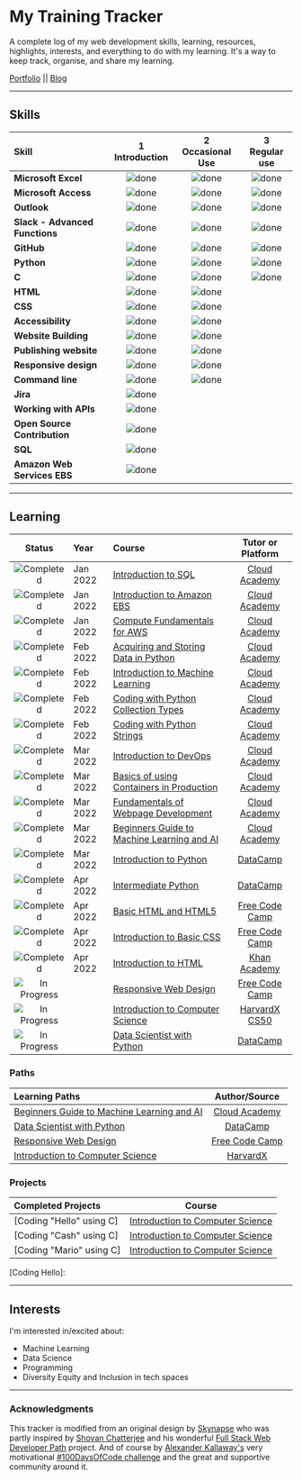# My Training Tracker 

A complete log of my web development skills, learning, resources, highlights, interests, and everything to do with my learning. It's a way to keep track, organise, and share my learning.

[Portfolio](https://www.linkedin.com/in/noah-berlove-954b0027/ "Linked In") || [Blog](https://www.linkedin.com/in/noah-berlove-954b0027/ "Linked In")

----

## Skills

[done]: https://user-images.githubusercontent.com/29199184/32275438-8385f5c0-bf0b-11e7-9406-42265f71e2bd.png "Done"

|               Skill              | 1<br>Introduction | 2<br>Occasional Use    | 3<br>Regular use |
|:-------------------------------- |:-----------------:|:----------------------:|:----------------:|
|**Microsoft Excel**               | ![done][done]     | ![done][done]          | ![done][done]    |
|**Microsoft Access**              | ![done][done]     | ![done][done]          | ![done][done]    |
|**Outlook**                       | ![done][done]     | ![done][done]          | ![done][done]    |
|**Slack - Advanced Functions**    | ![done][done]     | ![done][done]          | ![done][done]    |
|**GitHub**                        | ![done][done]     | ![done][done]          | ![done][done]    |
|**Python**                        | ![done][done]     | ![done][done]          | ![done][done]    |
|**C**                             | ![done][done]     | ![done][done]          | ![done][done]    |
|**HTML**                          | ![done][done]     | ![done][done]          |                  |
|**CSS**                           | ![done][done]     | ![done][done]          |                  |
|**Accessibility**                 | ![done][done]     | ![done][done]          |                  |
|**Website Building**              | ![done][done]     | ![done][done]          |                  |
|**Publishing website**            | ![done][done]     | ![done][done]          |                  |
|**Responsive design**             | ![done][done]     | ![done][done]          |                  |
|**Command line**                  | ![done][done]     | ![done][done]          |                  |
|**Jira**                          | ![done][done]     |                        |                  |
|**Working with APIs**             | ![done][done]     |                        |                  |
|**Open Source Contribution**      | ![done][done]     |                        |                  |
|**SQL**                           | ![done][done]     |                        |                  |
|**Amazon Web Services EBS**       | ![done][done]     |                        |                  |

----

## Learning

[//]: # (Status images)

[Completed]: https://user-images.githubusercontent.com/29199184/32275438-8385f5c0-bf0b-11e7-9406-42265f71e2bd.png "Completed"
[In Progress]: https://user-images.githubusercontent.com/29199184/34462881-7305ddac-ee4d-11e7-9b57-589424820da4.png "In Progress"
[Soon]: https://user-images.githubusercontent.com/29199184/34462916-d5c37bd4-ee4d-11e7-9f4a-d57f2243281b.png "Soon"

|            Status           |   Year     | Course                                                          |              Tutor or Platform              |
|:---------------------------:|:-----------|:----------------------------------------------------------------|:-------------------------------------------:|
| ![Completed][Completed]     | Jan 2022   | [Introduction to SQL]                                           | [Cloud Academy]                             |
| ![Completed][Completed]     | Jan 2022   | [Introduction to Amazon EBS]                                    | [Cloud Academy]                             |
| ![Completed][Completed]     | Jan 2022   | [Compute Fundamentals for AWS]                                  | [Cloud Academy]                             |
| ![Completed][Completed]     | Feb 2022   | [Acquiring and Storing Data in Python]                          | [Cloud Academy]                             |
| ![Completed][Completed]     | Feb 2022   | [Introduction to Machine Learning]                              | [Cloud Academy]                             |
| ![Completed][Completed]     | Feb 2022   | [Coding with Python Collection Types]                           | [Cloud Academy]                             |
| ![Completed][Completed]     | Feb 2022   | [Coding with Python Strings]                                    | [Cloud Academy]                             |
| ![Completed][Completed]     | Mar 2022   | [Introduction to DevOps]                                        | [Cloud Academy]                             |
| ![Completed][Completed]     | Mar 2022   | [Basics of using Containers in Production]                      | [Cloud Academy]                             |
| ![Completed][Completed]     | Mar 2022   | [Fundamentals of Webpage Development]                           | [Cloud Academy]                             |
| ![Completed][Completed]     | Mar 2022   | [Beginners Guide to Machine Learning and AI]                    | [Cloud Academy]                             | 
| ![Completed][Completed]     | Mar 2022   | [Introduction to Python]                                        | [DataCamp]                                  |
| ![Completed][Completed]     | Apr 2022   | [Intermediate Python]                                           | [DataCamp]                                  |
| ![Completed][Completed]     | Apr 2022   | [Basic HTML and HTML5]                                          | [Free Code Camp]                            |
| ![Completed][Completed]     | Apr 2022   | [Introduction to Basic CSS]                                     | [Free Code Camp]                            |
| ![Completed][Completed]     | Apr 2022   | [Introduction to HTML]                                          | [Khan Academy]                              |
| ![In Progress][In Progress] |            | [Responsive Web Design]                                         | [Free Code Camp]                            |
| ![In Progress][In Progress] |            | [Introduction to Computer Science]                              | [HarvardX CS50]                             |
| ![In Progress][In Progress] |            | [Data Scientist with Python]                                    | [DataCamp]                                  |


[//]: # (Reference links to courses)

[Introduction to SQL]: https://cloudacademy.com/course/introduction-to-sql/introduction-to-sql-introduction/?context_resource=lp&context_id=927
[Introduction to Amazon EBS]: https://cloudacademy.com/course/introduction-to-amazon-elastic-block-store-ebs-1060/results/?context_resource=lp&context_id=1764
[Compute Fundamentals for AWS]: https://cloudacademy.com/course/compute-fundamentals-for-aws/results/?context_resource=lp&context_id=1
[Acquiring and Storing Data in Python]: https://cloudacademy.com/lab/acquiring-and-storing-data-python/
[Introduction to Machine Learning]: https://cloudacademy.com/learning-paths/cloud-academy-introduction-to-machine-learning-on-aws-126/
[Coding with Python Collection Types]: https://cloudacademy.com/lab/coding-python-collection-types/
[Coding with Python Strings]: https://cloudacademy.com/lab/coding-python-strings/
[Introduction to DevOps]: https://cloudacademy.com/course/introduction-to-devops/results/?context_resource=lp&context_id=18
[Basics of using Containers in Production]: https://cloudacademy.com/course/basics-of-using-containers-in-production/results/?context_resource=lp&context_id=48
[Fundamentals of Webpage Development]: https://cloudacademy.com/course/fundamentals-of-web-page-development-part-1-discover/results/?context_resource=lp&context_id=2284
[Beginners Guide to Machine Learning and AI]: https://cloudacademy.com/learning-paths/introduction-to-data-machine-learning-and-artificial-intelligence-1-1725/
[Introduction to Python]: https://app.datacamp.com/learn/courses/intro-to-python-for-data-science
[Intermediate Python]: https://app.datacamp.com/learn/courses/intermediate-python
[Basic HTML and HTML5]: https://www.lynda.com/Web-Development-tutorials/Getting-Your-Website-Online/609031-2.html
[Introduction to Basic CSS]: https://www.freecodecamp.org/learn/responsive-web-design/basic-css/
[Responsive Web Design]: https://www.freecodecamp.org/learn/responsive-web-design/
[Introduction to HTML]: https://www.khanacademy.org/computing/computer-programming/html-css/intro-to-html/v/making-webpages-intro
[Data Scientist with Python]: https://app.datacamp.com/learn/career-tracks/data-scientist-with-python

[//]: # (Reference links to tutors)

[Cloud Academy]: https://cloudacademy.com/
[DataCamp]: https://app.datacamp.com/
[Free Code Camp]: https://www.freecodecamp.org/
[Khan Academy]: https://www.khanacademy.org/
[HarvardX CS50]: https://www.edx.org/

### Paths

| Learning Paths                                            |        Author/Source         |
|:----------------------------------------------------------|:----------------------------:|
| [Beginners Guide to Machine Learning and AI]              | [Cloud Academy]              |
| [Data Scientist with Python]                              | [DataCamp]                   |
| [Responsive Web Design]                                   | [Free Code Camp]             |
| [Introduction to Computer Science]                        | [HarvardX]                   |

### Projects

| Completed Projects                                 |  Course                                |
|:---------------------------------------------------|:--------------------------------------:|
| [Coding "Hello" using C]                           | [Introduction to Computer Science]     |
| [Coding "Cash" using C]                            | [Introduction to Computer Science]     |
| [Coding "Mario" using C]                           | [Introduction to Computer Science]     |

[//]: # (Reference links to paths and projects )

[Beginners Guide to Machine Learning and AI]: https://cloudacademy.com/learning-paths/introduction-to-data-machine-learning-and-artificial-intelligence-1-1725/
[Data Scientist with Python]: https://app.datacamp.com/learn/career-tracks/data-scientist-with-python
[Responsive Web Design]: https://www.freecodecamp.org/learn/responsive-web-design/
[Introduction to Computer Science]: https://www.edx.org/course/introduction-computer-science-harvardx-cs50x
[Coding Hello]: 


[//]: # (Reference links to authors)
[Cloud Academy]: https://cloudacademy.com/
[DataCamp]: https://app.datacamp.com/
[Free Code Camp]: https://www.freecodecamp.org/
[HarvardX]: https://www.edx.org/

----

## Interests

I'm interested in/excited about:

+ Machine Learning
+ Data Science
+ Programming
+ Diversity Equity and Inclusion in tech spaces
----

### Acknowledgments

This tracker is modified from an original design by [Skynapse](https://github.com/Syknapse/My-Learning-Tracker) who was partly inspired by [Shovan Chatterjee](https://twitter.com/shovan_ch) and his wonderful [Full Stack Web Developer Path](https://github.com/shovanch/fullstack-web-developer-path) project. And of course by [Alexander Kallaway's](https://twitter.com/ka11away) very motivational [#100DaysOfCode challenge](https://github.com/Kallaway/100-days-of-code) and the great and supportive community around it.


